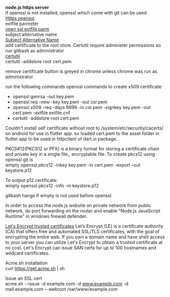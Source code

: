 **node.js https server**  
if openssl is not installed, openssl which come with git can be used  
[Https openssl](https://nodejs.org/en/knowledge/HTTP/servers/how-to-create-a-HTTPS-server/)  
extfile parmeter  
[open ssl extfile parm](https://www.openssl.org/docs/man3.0/man1/openssl-x509.html)  
subject alternative name  
[Subject Alternative Name](https://www.openssl.org/docs/man3.0/man5/x509v3_config.html)  
add certificate to the root store. Certutil require administer permissions so run gitbash as administrator  
[certutil](https://learn.microsoft.com/en-us/windows-server/administration/windows-commands/certutil)  
certutil -addstore root cert.pem  

remove certificate button is greyed in chrome unless chrome was run as administrator  

run the following commands openssl commands to create x509 certificate  
* openssl genrsa -out key.pem  
* openssl req -new -key key.pem -out csr.pem  
* openssl x509 -req -days 9999 -in csr.pem -signkey key.pem -out cert.pem  -extfile extfile.cnf  
* certutil -addstore root cert.pem  

Couldn't install self certificate without root to /system/etc/security/cacerts/ on android for use in flutter app.
so loaded cert.pem to the asset folder in flutter app to be used in httpclient of dart.io package.  

PKCS#12(PKCS12 or PFX)  is a binary format for storing a certificate chain and private key in a single file,, encryptable file. To create pkcs12 using openssl git is  
winpty openssl pkcs12 -inkey key.pem -in cert.pem -export -out keystore.p12  

To output p12 certificate:  
winpty openssl pkcs12 -info -in keystore.p12  

gitbash hangs if winpty is not used before openssl.  

In order to access the node.js website on private network from public network, do port forwarding on the router and enable "Node.js JavaScript Runtime" in windows firewall defender.   

[Let's Encrypt trusted certificates](https://www.howtoforge.com/getting-started-with-acmesh-lets-encrypt-client/)
Let’s Encrypt (LE) is a certificate authority (CA) that offers free and automated SSL/TLS certificates, with the goal of encrypting the entire web. If you own a domain name and have shell access to your server you can utilize Let's Encrypt to obtain a trusted certificate at no cost. Let's Encrypt can issue SAN certs for up to 100 hostnames and wildcard certificates.  

Acme.sh installation  
curl https://get.acme.sh | sh  

Issue an SSL cert   
acme.sh --issue -d example.com -d www.example.com -d mail.example.com --webroot /var/www/example.com  
